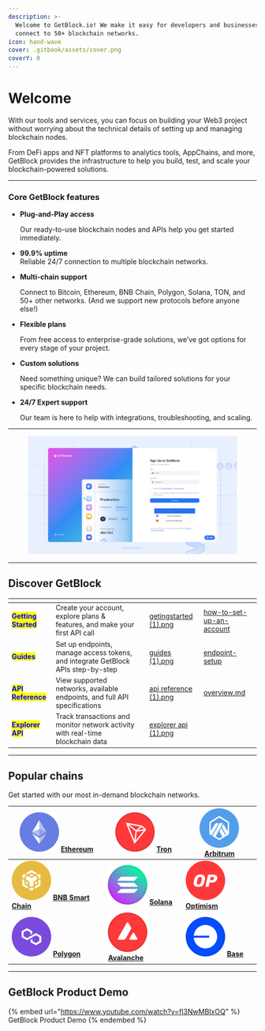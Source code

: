 ```yaml
---
description: >-
  Welcome to GetBlock.io! We make it easy for developers and businesses to
  connect to 50+ blockchain networks.
icon: hand-wave
cover: .gitbook/assets/cover.png
coverY: 0
---
```


# Welcome

With our tools and services, you can focus on building your Web3 project without worrying about the technical details of setting up and managing blockchain nodes.

From DeFi apps and NFT platforms to analytics tools, AppChains, and more, GetBlock provides the infrastructure to help you build, test, and scale your blockchain-powered solutions.

***

### Core GetBlock features

*   **Plug-and-Play access**

    Our ready-to-use blockchain nodes and APIs help you get started immediately.
* **99.9% uptime**\
  Reliable 24/7 connection to multiple blockchain networks.
*   **Multi-chain support**

    Connect to Bitcoin, Ethereum, BNB Chain, Polygon, Solana, TON, and 50+ other networks. (And we support new protocols before anyone else!)
*   **Flexible plans**

    From free access to enterprise-grade solutions, we’ve got options for every stage of your project.
*   **Custom solutions**&#x20;

    Need something unique? We can build tailored solutions for your specific blockchain needs.
*   **24/7 Expert support**

    Our team is here to help with integrations, troubleshooting, and scaling.

***

<figure><img src=".gitbook/assets/img_name.png" alt=""><figcaption></figcaption></figure>

***

## Discover GetBlock

<table data-card-size="large" data-view="cards"><thead><tr><th></th><th></th><th></th><th data-hidden data-card-cover data-type="files"></th><th data-hidden data-card-target data-type="content-ref"></th></tr></thead><tbody><tr><td><mark style="color:blue;"><strong>Getting Started</strong></mark></td><td>Create your account, explore plans &#x26; features, and make your first API call</td><td></td><td><a href=".gitbook/assets/getingstarted (1).png">getingstarted (1).png</a></td><td><a href="getting-started/how-to-set-up-an-account/">how-to-set-up-an-account</a></td></tr><tr><td><mark style="color:blue;"><strong>Guides</strong></mark></td><td>Set up endpoints, manage access tokens, and integrate GetBlock APIs step-by-step</td><td></td><td><a href=".gitbook/assets/guides (1).png">guides (1).png</a></td><td><a href="guides/endpoint-setup/">endpoint-setup</a></td></tr><tr><td><mark style="color:blue;"><strong>API Reference</strong></mark></td><td>View supported networks, available endpoints, and full API specifications</td><td></td><td><a href=".gitbook/assets/api reference (1).png">api reference (1).png</a></td><td><a href="api-reference/overview.md">overview.md</a></td></tr><tr><td><mark style="color:blue;"><strong>Explorer API</strong></mark></td><td>Track transactions and monitor network activity with real-time blockchain data</td><td></td><td><a href=".gitbook/assets/explorer api (1).png">explorer api (1).png</a></td><td></td></tr></tbody></table>

***

## Popular chains

Get started with our most in-demand blockchain networks.&#x20;

| [<img src=".gitbook/assets/Crypto Symbol=Ethereum.svg" alt="" data-size="line">](api-reference/ethereum-eth/)  [**Ethereum**](api-reference/ethereum-eth/)                                | [<img src=".gitbook/assets/Logo=Tron (1).svg" alt="" data-size="line">](api-reference/tron-trx/)  [**Tron**](api-reference/tron-trx/)                  | [<img src=".gitbook/assets/Logo=Arbitrum (1).svg" alt="" data-size="line">](api-reference/arbitrum-arb/)  [**Arbitrum**](api-reference/arbitrum-arb/) |
| ----------------------------------------------------------------------------------------------------------------------------------------------------------------------------------------- | ------------------------------------------------------------------------------------------------------------------------------------------------------ | ----------------------------------------------------------------------------------------------------------------------------------------------------- |
| [<img src=".gitbook/assets/Logo=BNB Smart Chain (1).svg" alt="" data-size="line">](api-reference/binance-smart-chain-bsc/)  [**BNB Smart Chain**](api-reference/binance-smart-chain-bsc/) | [<img src=".gitbook/assets/Logo=Solana (1).svg" alt="" data-size="line">](api-reference/solana-sol/)  [**Solana**](api-reference/solana-sol/)          | [<img src=".gitbook/assets/Logo=OP (1).svg" alt="" data-size="line">](api-reference/optimism-op/)  [**Optimism**](api-reference/optimism-op/)         |
| [<img src=".gitbook/assets/Logo=Polygon (1).svg" alt="" data-size="line">](api-reference/polygon-matic/)  [**Polygon**](api-reference/polygon-matic/)                                     | [<img src=".gitbook/assets/Logo=Avax (1).svg" alt="" data-size="line">](api-reference/avalanche-avax/)  [**Avalanche**](api-reference/avalanche-avax/) | [<img src=".gitbook/assets/Logo=Base (1).svg" alt="" data-size="line">](api-reference/ethereum-eth/)  [**Base**](api-reference/ethereum-eth/)         |

***

## GetBlock Product Demo

{% embed url="https://www.youtube.com/watch?v=fl3NwMBIxOQ" %}
GetBlock Product Demo
{% endembed %}
